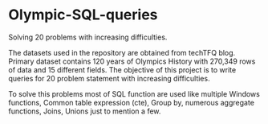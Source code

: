 # Olympic-SQL-queries
Solving 20 problems with increasing difficulties.

The datasets used in the repository are obtained from techTFQ blog. 
Primary dataset contains 120 years of Olympics History with 270,349 rows of data and 15 different fields. The objective of this project is to write queries for 20 problem statement with increasing difficulties. 

To solve this problems most of SQL function are used like multiple Windows functions, Common table expression (cte), Group by, numerous aggregate functions, Joins, Unions just to mention a few.
